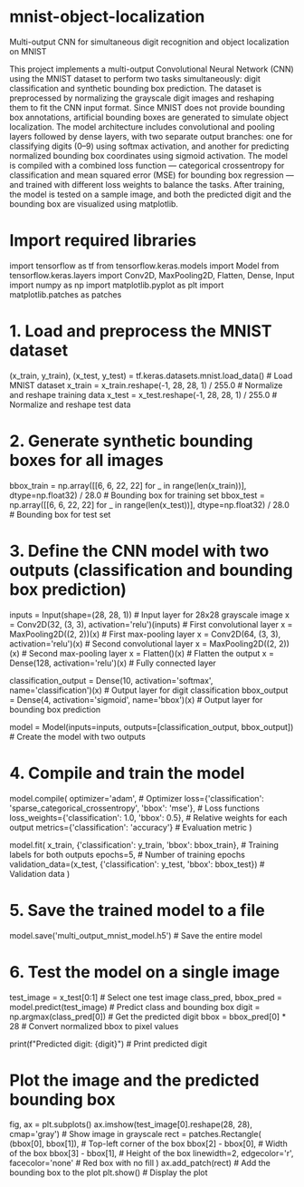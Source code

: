 # mnist-object-localization
Multi-output CNN for simultaneous digit recognition and object localization on MNIST

This project implements a multi-output Convolutional Neural Network (CNN) using the MNIST dataset to perform two tasks simultaneously: digit classification and synthetic bounding box prediction. The dataset is preprocessed by normalizing the grayscale digit images and reshaping them to fit the CNN input format. Since MNIST does not provide bounding box annotations, artificial bounding boxes are generated to simulate object localization. The model architecture includes convolutional and pooling layers followed by dense layers, with two separate output branches: one for classifying digits (0–9) using softmax activation, and another for predicting normalized bounding box coordinates using sigmoid activation. The model is compiled with a combined loss function — categorical crossentropy for classification and mean squared error (MSE) for bounding box regression — and trained with different loss weights to balance the tasks. After training, the model is tested on a sample image, and both the predicted digit and the bounding box are visualized using matplotlib.

# Import required libraries
import tensorflow as tf
from tensorflow.keras.models import Model
from tensorflow.keras.layers import Conv2D, MaxPooling2D, Flatten, Dense, Input
import numpy as np
import matplotlib.pyplot as plt
import matplotlib.patches as patches

# 1. Load and preprocess the MNIST dataset
(x_train, y_train), (x_test, y_test) = tf.keras.datasets.mnist.load_data()  # Load MNIST dataset
x_train = x_train.reshape(-1, 28, 28, 1) / 255.0  # Normalize and reshape training data
x_test = x_test.reshape(-1, 28, 28, 1) / 255.0    # Normalize and reshape test data

# 2. Generate synthetic bounding boxes for all images
bbox_train = np.array([[6, 6, 22, 22] for _ in range(len(x_train))], dtype=np.float32) / 28.0  # Bounding box for training set
bbox_test = np.array([[6, 6, 22, 22] for _ in range(len(x_test))], dtype=np.float32) / 28.0    # Bounding box for test set

# 3. Define the CNN model with two outputs (classification and bounding box prediction)
inputs = Input(shape=(28, 28, 1))                      # Input layer for 28x28 grayscale image
x = Conv2D(32, (3, 3), activation='relu')(inputs)      # First convolutional layer
x = MaxPooling2D((2, 2))(x)                            # First max-pooling layer
x = Conv2D(64, (3, 3), activation='relu')(x)           # Second convolutional layer
x = MaxPooling2D((2, 2))(x)                            # Second max-pooling layer
x = Flatten()(x)                                       # Flatten the output
x = Dense(128, activation='relu')(x)                   # Fully connected layer

classification_output = Dense(10, activation='softmax', name='classification')(x)  # Output layer for digit classification
bbox_output = Dense(4, activation='sigmoid', name='bbox')(x)                       # Output layer for bounding box prediction

model = Model(inputs=inputs, outputs=[classification_output, bbox_output])        # Create the model with two outputs

# 4. Compile and train the model
model.compile(
    optimizer='adam',  # Optimizer
    loss={'classification': 'sparse_categorical_crossentropy', 'bbox': 'mse'},  # Loss functions
    loss_weights={'classification': 1.0, 'bbox': 0.5},  # Relative weights for each output
    metrics={'classification': 'accuracy'}  # Evaluation metric
)

model.fit(
    x_train,
    {'classification': y_train, 'bbox': bbox_train},  # Training labels for both outputs
    epochs=5,  # Number of training epochs
    validation_data=(x_test, {'classification': y_test, 'bbox': bbox_test})  # Validation data
)

# 5. Save the trained model to a file
model.save('multi_output_mnist_model.h5')  # Save the entire model

# 6. Test the model on a single image
test_image = x_test[0:1]                            # Select one test image
class_pred, bbox_pred = model.predict(test_image)  # Predict class and bounding box
digit = np.argmax(class_pred[0])                   # Get the predicted digit
bbox = bbox_pred[0] * 28                            # Convert normalized bbox to pixel values

print(f"Predicted digit: {digit}")                  # Print predicted digit

# Plot the image and the predicted bounding box
fig, ax = plt.subplots()
ax.imshow(test_image[0].reshape(28, 28), cmap='gray')  # Show image in grayscale
rect = patches.Rectangle(
    (bbox[0], bbox[1]),          # Top-left corner of the box
    bbox[2] - bbox[0],           # Width of the box
    bbox[3] - bbox[1],           # Height of the box
    linewidth=2, edgecolor='r', facecolor='none'  # Red box with no fill
)
ax.add_patch(rect)  # Add the bounding box to the plot
plt.show()          # Display the plot
